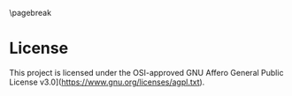 \pagebreak

License
=======

This project is licensed under the OSI-approved GNU Affero General Public License v3.0](https://www.gnu.org/licenses/agpl.txt).

